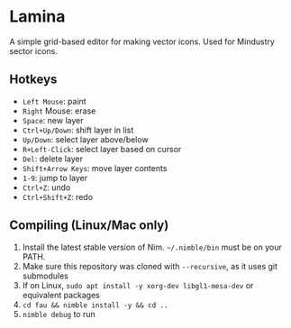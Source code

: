 # Lamina

A simple grid-based editor for making vector icons. Used for Mindustry sector icons.

## Hotkeys

- `Left Mouse`: paint
- `Right` Mouse: erase
- `Space`: new layer
- `Ctrl+Up/Down`: shift layer in list
- `Up/Down`: select layer above/below
- `R+Left-Click`: select layer based on cursor
- `Del`: delete layer
- `Shift+Arrow Keys`: move layer contents
- `1-9`: jump to layer
- `Ctrl+Z`: undo
- `Ctrl+Shift+Z`: redo


## Compiling (Linux/Mac only)

1. Install the latest stable version of Nim. `~/.nimble/bin` must be on your PATH.
2. Make sure this repository was cloned with `--recursive`, as it uses git submodules
3. If on Linux, `sudo apt install -y xorg-dev libgl1-mesa-dev` or equivalent packages
4. `cd fau && nimble install -y && cd ..`
5. `nimble debug` to run
